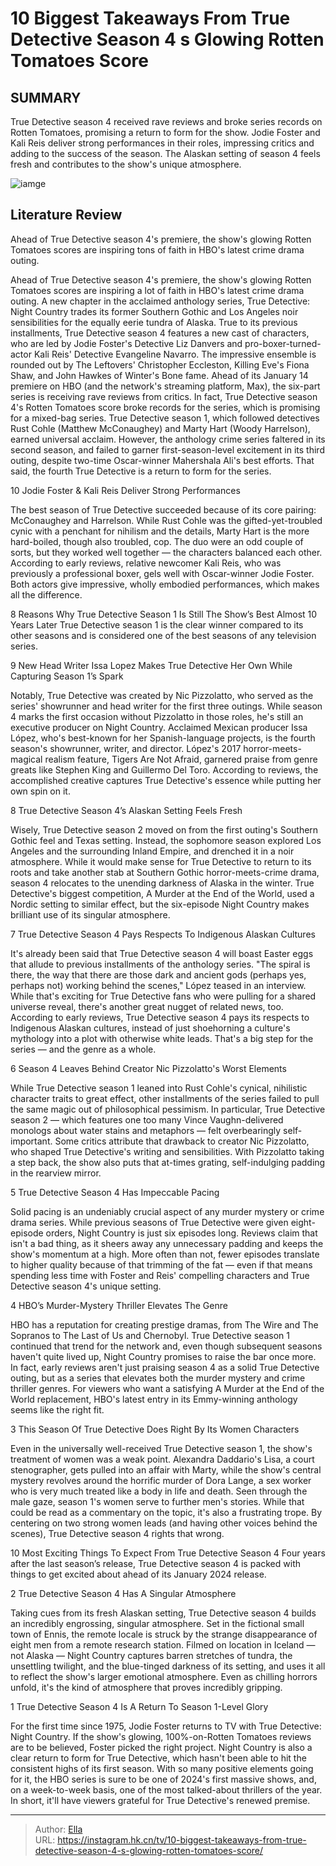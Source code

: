# 10 Biggest Takeaways From True Detective Season 4 s Glowing Rotten Tomatoes Score


## SUMMARY 


True Detective
 season 4 received rave reviews and broke series records on Rotten Tomatoes, promising a return to form for the show. 
 Jodie Foster and Kali Reis deliver strong performances in their roles, impressing critics and adding to the success of the season. 
 The Alaskan setting of season 4 feels fresh and contributes to the show&#39;s unique atmosphere. 

![iamge](https://static1.srcdn.com/wordpress/wp-content/uploads/2024/01/true-detective-season-4-rotten-tomatoes-good-takeaways.jpg)

## Literature Review
Ahead of True Detective season 4&#39;s premiere, the show&#39;s glowing Rotten Tomatoes scores are inspiring tons of faith in HBO&#39;s latest crime drama outing.




Ahead of True Detective season 4&#39;s premiere, the show&#39;s glowing Rotten Tomatoes scores are inspiring a lot of faith in HBO&#39;s latest crime drama outing. A new chapter in the acclaimed anthology series, True Detective: Night Country trades its former Southern Gothic and Los Angeles noir sensibilities for the equally eerie tundra of Alaska. True to its previous installments, True Detective season 4 features a new cast of characters, who are led by Jodie Foster&#39;s Detective Liz Danvers and pro-boxer-turned-actor Kali Reis&#39; Detective Evangeline Navarro. The impressive ensemble is rounded out by The Leftovers&#39; Christopher Eccleston, Killing Eve&#39;s Fiona Shaw, and John Hawkes of Winter&#39;s Bone fame.
Ahead of its January 14 premiere on HBO (and the network&#39;s streaming platform, Max), the six-part series is receiving rave reviews from critics. In fact, True Detective season 4&#39;s Rotten Tomatoes score broke records for the series, which is promising for a mixed-bag series. True Detective season 1, which followed detectives Rust Cohle (Matthew McConaughey) and Marty Hart (Woody Harrelson), earned universal acclaim. However, the anthology crime series faltered in its second season, and failed to garner first-season-level excitement in its third outing, despite two-time Oscar-winner Mahershala Ali&#39;s best efforts. That said, the fourth True Detective is a return to form for the series.









 








 10  Jodie Foster &amp; Kali Reis Deliver Strong Performances 
        

The best season of True Detective succeeded because of its core pairing: McConaughey and Harrelson. While Rust Cohle was the gifted-yet-troubled cynic with a penchant for nihilism and the details, Marty Hart is the more hard-boiled, though also troubled, cop. The duo were an odd couple of sorts, but they worked well together — the characters balanced each other. According to early reviews, relative newcomer Kali Reis, who was previously a professional boxer, gels well with Oscar-winner Jodie Foster. Both actors give impressive, wholly embodied performances, which makes all the difference.
            
 
 8 Reasons Why True Detective Season 1 Is Still The Show’s Best Almost 10 Years Later 
True Detective season 1 is the clear winner compared to its other seasons and is considered one of the best seasons of any television series.









 9  New Head Writer Issa Lopez Makes True Detective Her Own While Capturing Season 1’s Spark 
        

Notably, True Detective was created by Nic Pizzolatto, who served as the series&#39; showrunner and head writer for the first three outings. While season 4 marks the first occasion without Pizzolatto in those roles, he&#39;s still an executive producer on Night Country. Acclaimed Mexican producer Issa López, who&#39;s best-known for her Spanish-language projects, is the fourth season&#39;s showrunner, writer, and director. López&#39;s 2017 horror-meets-magical realism feature, Tigers Are Not Afraid, garnered praise from genre greats like Stephen King and Guillermo Del Toro. According to reviews, the accomplished creative captures True Detective&#39;s essence while putting her own spin on it.





 8  True Detective Season 4’s Alaskan Setting Feels Fresh 


 







Wisely, True Detective season 2 moved on from the first outing&#39;s Southern Gothic feel and Texas setting. Instead, the sophomore season explored Los Angeles and the surrounding Inland Empire, and drenched it in a noir atmosphere. While it would make sense for True Detective to return to its roots and take another stab at Southern Gothic horror-meets-crime drama, season 4 relocates to the unending darkness of Alaska in the winter. True Detective&#39;s biggest competition, A Murder at the End of the World, used a Nordic setting to similar effect, but the six-episode Night Country makes brilliant use of its singular atmosphere.





 7  True Detective Season 4 Pays Respects To Indigenous Alaskan Cultures 
        

It&#39;s already been said that True Detective season 4 will boast Easter eggs that allude to previous installments of the anthology series. &#34;The spiral is there, the way that there are those dark and ancient gods (perhaps yes, perhaps not) working behind the scenes,&#34; López teased in an interview. While that&#39;s exciting for True Detective fans who were pulling for a shared universe reveal, there&#39;s another great nugget of related news, too. According to early reviews, True Detective season 4 pays its respects to Indigenous Alaskan cultures, instead of just shoehorning a culture&#39;s mythology into a plot with otherwise white leads. That&#39;s a big step for the series — and the genre as a whole.





 6  Season 4 Leaves Behind Creator Nic Pizzolatto&#39;s Worst Elements 
        

While True Detective season 1 leaned into Rust Cohle&#39;s cynical, nihilistic character traits to great effect, other installments of the series failed to pull the same magic out of philosophical pessimism. In particular, True Detective season 2 — which features one too many Vince Vaughn-delivered monologs about water stains and metaphors — felt overbearingly self-important. Some critics attribute that drawback to creator Nic Pizzolatto, who shaped True Detective&#39;s writing and sensibilities. With Pizzolatto taking a step back, the show also puts that at-times grating, self-indulging padding in the rearview mirror.





 5  True Detective Season 4 Has Impeccable Pacing 
        

Solid pacing is an undeniably crucial aspect of any murder mystery or crime drama series. While previous seasons of True Detective were given eight-episode orders, Night Country is just six episodes long. Reviews claim that isn&#39;t a bad thing, as it sheers away any unnecessary padding and keeps the show&#39;s momentum at a high. More often than not, fewer episodes translate to higher quality because of that trimming of the fat — even if that means spending less time with Foster and Reis&#39; compelling characters and True Detective season 4&#39;s unique setting.





 4  HBO’s Murder-Mystery Thriller Elevates The Genre 
        

HBO has a reputation for creating prestige dramas, from The Wire and The Sopranos to The Last of Us and Chernobyl. True Detective season 1 continued that trend for the network and, even though subsequent seasons haven&#39;t quite lived up, Night Country promises to raise the bar once more. In fact, early reviews aren&#39;t just praising season 4 as a solid True Detective outing, but as a series that elevates both the murder mystery and crime thriller genres. For viewers who want a satisfying A Murder at the End of the World replacement, HBO&#39;s latest entry in its Emmy-winning anthology seems like the right fit.





 3  This Season Of True Detective Does Right By Its Women Characters 
        

Even in the universally well-received True Detective season 1, the show&#39;s treatment of women was a weak point. Alexandra Daddario&#39;s Lisa, a court stenographer, gets pulled into an affair with Marty, while the show&#39;s central mystery revolves around the horrific murder of Dora Lange, a sex worker who is very much treated like a body in life and death. Seen through the male gaze, season 1&#39;s women serve to further men&#39;s stories. While that could be read as a commentary on the topic, it&#39;s also a frustrating trope. By centering on two strong women leads (and having other voices behind the scenes), True Detective season 4 rights that wrong.
            
 
 10 Most Exciting Things To Expect From True Detective Season 4 
Four years after the last season’s release, True Detective season 4 is packed with things to get excited about ahead of its January 2024 release.









 2  True Detective Season 4 Has A Singular Atmosphere 
        

Taking cues from its fresh Alaskan setting, True Detective season 4 builds an incredibly engrossing, singular atmosphere. Set in the fictional small town of Ennis, the remote locale is struck by the strange disappearance of eight men from a remote research station. Filmed on location in Iceland — not Alaska — Night Country captures barren stretches of tundra, the unsettling twilight, and the blue-tinged darkness of its setting, and uses it all to reflect the show&#39;s larger emotional atmosphere. Even as chilling horrors unfold, it&#39;s the kind of atmosphere that proves incredibly gripping.





 1  True Detective Season 4 Is A Return To Season 1-Level Glory 


 







For the first time since 1975, Jodie Foster returns to TV with True Detective: Night Country. If the show&#39;s glowing, 100%-on-Rotten Tomatoes reviews are to be believed, Foster picked the right project. Night Country is also a clear return to form for True Detective, which hasn&#39;t been able to hit the consistent highs of its first season. With so many positive elements going for it, the HBO series is sure to be one of 2024&#39;s first massive shows, and, on a week-to-week basis, one of the most talked-about thrillers of the year. In short, it&#39;ll have viewers grateful for True Detective&#39;s renewed premise.


---

> Author: [Ella](https://instagram.hk.cn/)  
> URL: https://instagram.hk.cn/tv/10-biggest-takeaways-from-true-detective-season-4-s-glowing-rotten-tomatoes-score/  

